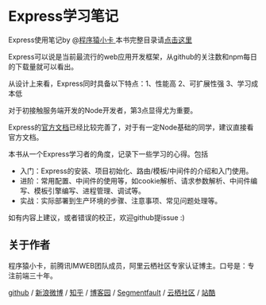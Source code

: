 # Express学习笔记

Express使用笔记by @[程序猿小卡 ](https://github.com/chyingp) 本书完整目录请[点击这里](SUMMARY.md)

Express可以说是当前最流行的web应用开发框架，从github的关注数和npm每日的下载量就可以看出。

从设计上来看，Express同时具备以下特点：1、性能高  2、可扩展性强  3、学习成本低

对于初接触服务端开发的Node开发者，第3点显得尤为重要。

Express的[官方文档](http://expressjs.com/en/4x/api.html)已经比较完善了，对于有一定Node基础的同学，建议直接看官方文档。

本书从一个Express学习者的角度，记录下一些学习的心得。包括

* 入门：Express的安装、项目初始化、路由/模板/中间件的介绍和入门使用。
* 进阶：常用配置、中间件的使用等，如cookie解析、请求参数解析、中间件编写、模板引擎编写、进程管理、调试等。
* 实战：实际部署到生产环境的步骤、注意事项、常见问题处理等。

如有内容上建议，或者错误的校正，欢迎github提issue :)

## 关于作者

程序猿小卡，前腾讯IMWEB团队成员，阿里云栖社区专家认证博主。口号是：专注前端三十年。

[github](https://github.com/chyingp) / [新浪微博](http://weibo.com/chyingp?is_all=1) / [知乎](https://www.zhihu.com/people/chen-ying-ping-57) / [博客园](http://chyingp.cnblogs.com/) / [Segmentfault](https://segmentfault.com/u/chyingp) / [云栖社区](https://yq.aliyun.com/users/1970729537231450?spm=5176.100240.searchblog.12.xDc8pM&do=login) / [站酷](http://www.zcool.com.cn/u/346408)

